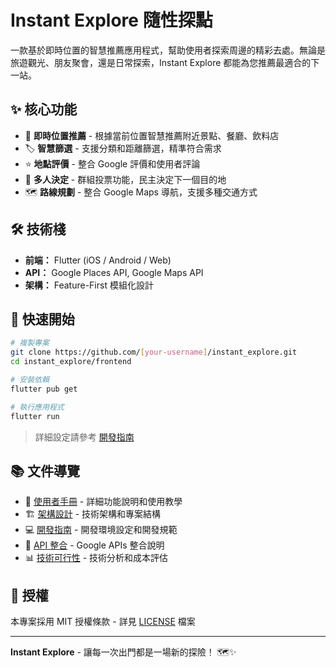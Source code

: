 # Instant Explore 隨性探點

一款基於即時位置的智慧推薦應用程式，幫助使用者探索周邊的精彩去處。無論是旅遊觀光、朋友聚會，還是日常探索，Instant Explore 都能為您推薦最適合的下一站。

## ✨ 核心功能

- 📍 **即時位置推薦** - 根據當前位置智慧推薦附近景點、餐廳、飲料店
- 🏷️ **智慧篩選** - 支援分類和距離篩選，精準符合需求
- ⭐ **地點評價** - 整合 Google 評價和使用者評論
- 👥 **多人決定** - 群組投票功能，民主決定下一個目的地
- 🗺️ **路線規劃** - 整合 Google Maps 導航，支援多種交通方式

## 🛠️ 技術棧

- **前端：** Flutter (iOS / Android / Web)
- **API：** Google Places API, Google Maps API
- **架構：** Feature-First 模組化設計

## 🚀 快速開始

```bash
# 複製專案
git clone https://github.com/[your-username]/instant_explore.git
cd instant_explore/frontend

# 安裝依賴
flutter pub get

# 執行應用程式
flutter run
```

> 詳細設定請參考 [開發指南](doc/DEVELOPMENT.md)

## 📚 文件導覽

- 📖 [使用者手冊](doc/USER_GUIDE.md) - 詳細功能說明和使用教學
- 🏗️ [架構設計](doc/ARCHITECTURE.md) - 技術架構和專案結構
- 💻 [開發指南](doc/DEVELOPMENT.md) - 開發環境設定和開發規範
- 🔌 [API 整合](doc/API_INTEGRATION.md) - Google APIs 整合說明
- 📊 [技術可行性](doc/TECHNICAL_FEASIBILITY.md) - 技術分析和成本評估

## 📝 授權

本專案採用 MIT 授權條款 - 詳見 [LICENSE](LICENSE) 檔案

---

**Instant Explore** - 讓每一次出門都是一場新的探險！ 🗺️✨